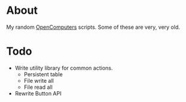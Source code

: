 # About
My random [OpenComputers](https://www.curseforge.com/minecraft/mc-mods/opencomputers) scripts. Some of these are very, very old.

# Todo
- Write utility library for common actions.
	- Persistent table
	- File write all
	- File read all
- Rewrite Button API